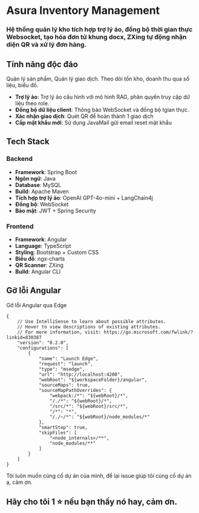 # Asura Inventory Management

### Hệ thống quản lý kho tích hợp trợ lý ảo, đồng bộ thời gian thực Websocket, tạo hóa đơn từ khung docx, ZXing tự động nhận diện QR và xử lý đơn hàng.

##  Tính năng độc đáo
Quản lý sản phẩm, Quản lý giao dịch. Theo dõi tồn kho, doanh thu qua số liệu, biểu đồ.
-  **Trợ lý ảo**: Trợ lý ảo cấu hình với mô hình RAG, phân quyền truy cập dữ liệu theo role.
-  **Đồng bộ dữ liệu client**: Thông báo WebSocket và đồng bộ tgian thực.
-  **Xác nhận giao dịch**: Quét QR để hoàn thành 1 giao dịch
-  **Cấp mật khẩu mới**: Sử dụng JavaMail gửi email reset mật khẩu
##  Tech Stack

### Backend
- **Framework**: Spring Boot
- **Ngôn ngữ**: Java
- **Database**: MySQL
- **Build**: Apache Maven
- **Tích hợp trợ lý ảo**: OpenAI GPT-4o-mini + LangChain4j
- **Đồng bộ**: WebSocket
- **Bảo mật**: JWT + Spring Security

### Frontend  
- **Framework**: Angular
- **Language**: TypeScript
- **Styling**: Bootstrap + Custom CSS
- **Biểu đồ**: ngx-charts
- **QR Scanner**: ZXing
- **Build**: Angular CLI
## Gỡ lỗi Angular
Gỡ lỗi Angular qua Edge
```
{
    // Use IntelliSense to learn about possible attributes.
    // Hover to view descriptions of existing attributes.
    // For more information, visit: https://go.microsoft.com/fwlink/?linkid=830387
    "version": "0.2.0",
    "configurations": [
        {
            "name": "Launch Edge",
            "request": "launch",
            "type": "msedge",
            "url": "http://localhost:4200",
            "webRoot": "${workspaceFolder}/angular",
            "sourceMaps": true,
            "sourceMapPathOverrides": {
                "webpack:/*": "${webRoot}/*",
                "/./*": "${webRoot}/*",
                "/src/*": "${webRoot}/src/*",
                "/*": "*",
                "/./~/*": "${webRoot}/node_modules/*"
            },
            "smartStep": true,
            "skipFiles": [
                "<node_internals>/**",
                "node_modules/**"
            ]
        }
    ]
}
```
Tôi luôn muốn củng cố dự án của mình, để lại issue giúp tôi củng cố dự án ạ, cảm ơn.
## Hãy cho tôi 1 ⭐ nếu bạn thấy nó hay, cảm ơn.